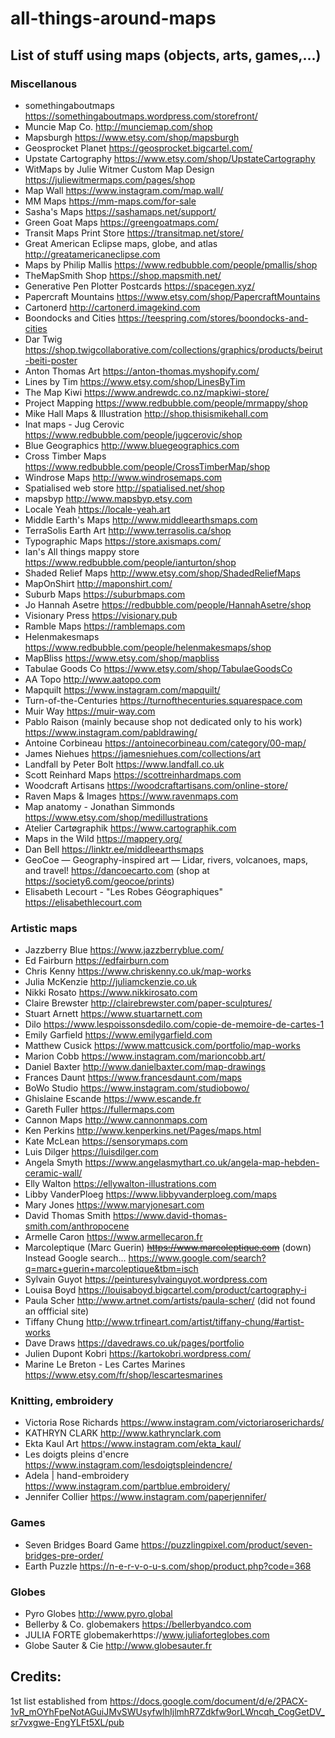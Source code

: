 # all-things-around-maps

## List of stuff using maps (objects, arts, games,...)

### Miscellanous

* somethingaboutmaps https://somethingaboutmaps.wordpress.com/storefront/
* Muncie Map Co. http://munciemap.com/shop
* Mapsburgh https://www.etsy.com/shop/mapsburgh
* Geosprocket Planet https://geosprocket.bigcartel.com/
* Upstate Cartography https://www.etsy.com/shop/UpstateCartography
* WitMaps by Julie Witmer Custom Map Design https://juliewitmermaps.com/pages/shop
* Map Wall https://www.instagram.com/map.wall/
* MM Maps https://mm-maps.com/for-sale
* Sasha's Maps https://sashamaps.net/support/
* Green Goat Maps https://greengoatmaps.com/
* Transit Maps Print Store https://transitmap.net/store/
* Great American Eclipse maps, globe, and atlas http://greatamericaneclipse.com
* Maps by Philip Mallis https://www.redbubble.com/people/pmallis/shop
* TheMapSmith Shop https://shop.mapsmith.net/
* Generative Pen Plotter Postcards https://spacegen.xyz/
* Papercraft Mountains https://www.etsy.com/shop/PapercraftMountains
* Cartonerd http://cartonerd.imagekind.com
* Boondocks and Cities https://teespring.com/stores/boondocks-and-cities
* Dar Twig https://shop.twigcollaborative.com/collections/graphics/products/beirut-beiti-poster
* Anton Thomas Art https://anton-thomas.myshopify.com/
* Lines by Tim https://www.etsy.com/shop/LinesByTim
* The Map Kiwi https://www.andrewdc.co.nz/mapkiwi-store/
* Project Mapping https://www.redbubble.com/people/mrmappy/shop
* Mike Hall Maps & Illustration http://shop.thisismikehall.com
* Inat maps - Jug Cerovic https://www.redbubble.com/people/jugcerovic/shop
* Blue Geographics http://www.bluegeographics.com
* Cross Timber Maps https://www.redbubble.com/people/CrossTimberMap/shop
* Windrose Maps http://www.windrosemaps.com
* Spatialised web store http://spatialised.net/shop
* mapsbyp http://www.mapsbyp.etsy.com
* Locale Yeah https://locale-yeah.art
* Middle Earth's Maps http://www.middleearthsmaps.com
* TerraSolis Earth Art http://www.terrasolis.ca/shop
* Typographic Maps https://store.axismaps.com/
* Ian's All things mappy store https://www.redbubble.com/people/ianturton/shop
* Shaded Relief Maps http://www.etsy.com/shop/ShadedReliefMaps
* MapOnShirt http://maponshirt.com/
* Suburb Maps https://suburbmaps.com
* Jo Hannah Asetre https://redbubble.com/people/HannahAsetre/shop
* Visionary Press https://visionary.pub
* Ramble Maps https://ramblemaps.com
* Helenmakesmaps https://www.redbubble.com/people/helenmakesmaps/shop
* MapBliss https://www.etsy.com/shop/mapbliss
* Tabulae Goods Co https://www.etsy.com/shop/TabulaeGoodsCo
* AA Topo http://www.aatopo.com
* Mapquilt https://www.instagram.com/mapquilt/
* Turn-of-the-Centuries https://turnofthecenturies.squarespace.com
* Muir Way https://muir-way.com
* Pablo Raison (mainly because shop not dedicated only to his work) https://www.instagram.com/pabldrawing/
* Antoine Corbineau https://antoinecorbineau.com/category/00-map/
* James Niehues https://jamesniehues.com/collections/art
* Landfall by Peter Bolt https://www.landfall.co.uk
* Scott Reinhard Maps https://scottreinhardmaps.com
* Woodcraft Artisans https://woodcraftartisans.com/online-store/
* Raven Maps & Images https://www.ravenmaps.com
* Map anatomy - Jonathan Simmonds https://www.etsy.com/shop/medillustrations
* Atelier Cartøgraphik https://www.cartographik.com
* Maps in the Wild https://mappery.org/
* Dan Bell https://linktr.ee/middleearthsmaps
* GeoCoe — Geography-inspired art — Lidar, rivers, volcanoes, maps, and travel! https://dancoecarto.com (shop at https://society6.com/geocoe/prints)
* Elisabeth Lecourt - "Les Robes Géographiques" https://elisabethlecourt.com

### Artistic maps

* Jazzberry Blue https://www.jazzberryblue.com/
* Ed Fairburn https://edfairburn.com
* Chris Kenny https://www.chriskenny.co.uk/map-works
* Julia McKenzie http://juliamckenzie.co.uk
* Nikki Rosato https://www.nikkirosato.com
* Claire Brewster http://clairebrewster.com/paper-sculptures/
* Stuart Arnett https://www.stuartarnett.com
* Dilo https://www.lespoissonsdedilo.com/copie-de-memoire-de-cartes-1
* Emily Garfield https://www.emilygarfield.com
* Matthew Cusick https://www.mattcusick.com/portfolio/map-works
* Marion Cobb https://www.instagram.com/marioncobb.art/
* Daniel Baxter http://www.danielbaxter.com/map-drawings
* Frances Daunt https://www.francesdaunt.com/maps
* BoWo Studio https://www.instagram.com/studiobowo/
* Ghislaine Escande https://www.escande.fr
* Gareth Fuller https://fullermaps.com
* Cannon Maps http://www.cannonmaps.com
* Ken Perkins http://www.kenperkins.net/Pages/maps.html
* Kate McLean https://sensorymaps.com
* Luis Dilger https://luisdilger.com
* Angela Smyth https://www.angelasmythart.co.uk/angela-map-hebden-ceramic-wall/
* Elly Walton https://ellywalton-illustrations.com
* Libby VanderPloeg https://www.libbyvanderploeg.com/maps
* Mary Jones https://www.maryjonesart.com
* David Thomas Smith https://www.david-thomas-smith.com/anthropocene
* Armelle Caron https://www.armellecaron.fr
* Marcoleptique (Marc Guerin) ~~https://www.marcoleptique.com~~ (down) Instead Google search... https://www.google.com/search?q=marc+guerin+marcoleptique&tbm=isch
* Sylvain Guyot https://peinturesylvainguyot.wordpress.com
* Louisa Boyd https://louisaboyd.bigcartel.com/product/cartography-i
* Paula Scher http://www.artnet.com/artists/paula-scher/ (did not found an offficial site)
* Tiffany Chung http://www.trfineart.com/artist/tiffany-chung/#artist-works
* Dave Draws https://davedraws.co.uk/pages/portfolio
* Julien Dupont Kobri https://kartokobri.wordpress.com/
* Marine Le Breton - Les Cartes Marines https://www.etsy.com/fr/shop/lescartesmarines

### Knitting, embroidery

* Victoria Rose Richards https://www.instagram.com/victoriaroserichards/
* KATHRYN CLARK http://www.kathrynclark.com
* Ekta Kaul Art https://www.instagram.com/ekta_kaul/
* Les doigts pleins d'encre https://www.instagram.com/lesdoigtspleindencre/
* Adela | hand-embroidery https://www.instagram.com/partblue.embroidery/
* Jennifer Collier https://www.instagram.com/paperjennifer/

### Games

* Seven Bridges Board Game https://puzzlingpixel.com/product/seven-bridges-pre-order/
* Earth Puzzle https://n-e-r-v-o-u-s.com/shop/product.php?code=368

### Globes

* Pyro Globes http://www.pyro.global
* Bellerby & Co. globemakers https://bellerbyandco.com
* JULIA FORTE globemakerhttps://www.juliaforteglobes.com
* Globe Sauter & Cie http://www.globesauter.fr

## Credits:

1st list established from https://docs.google.com/document/d/e/2PACX-1vR_mOYhFpeNotAGuiJMvSWUsyfwlhIjlmhR7Zdkfw9orLWncqh_CogGetDV_sr7vxgwe-EngYLFt5XL/pub

